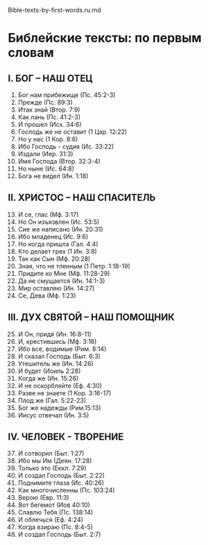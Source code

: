 Bible-texts-by-first-words.ru.md

# Библейские тексты: по первым словам

## I. БОГ – НАШ ОТЕЦ

1. Бог нам прибежище (Пс. 45:2-3)
2. Прежде (Пс. 89:3)
3. Итак знай (Втор. 7:9)
4. Как лань (Пс. 41:2-3)
5. И прошел (Исх. 34:6)
6. Господь же не оставит (1 Цар. 12:22)
7. Но у нас (1 Кор. 8:6)
8. Ибо Господь - судия (Ис. 33:22)
9. Издали (Иер. 31:3)
10. Имя Господа (Втор. 32:3-4)
11. Но ныне (Ис. 64:8)
12. Бога не видел (Ин. 1:18)

## II. ХРИСТОС – НАШ СПАСИТЕЛЬ

13. И се, глас (Мф. 3:17)
14. Но Он изъязвлен (Ис. 53:5)
15. Сие же написано (Ин. 20:31)
16. Ибо младенец (Ис. 9:6)
17. Но когда пришла (Гал. 4:4)
18. Кто делает грех (1 Ин. 3:8)
19. Так как Сын (Мф. 20:28)
20. Зная, что не тленным (1 Петр. 1:18-19)
21. Придите ко Мне (Мф. 11:28-29)
22. Да не смущается (Ин. 14:1-3)
23. Мир оставляю (Ин. 14:27)
24. Се, Дева (Мф. 1:23)

## III. ДУХ СВЯТОЙ – НАШ ПОМОЩНИК

25. И Он, придя (Ин. 16:8-11)
26. И, крестившись (Мф. 3:16)
27. Ибо все, водимые (Рим. 8:14)
28. И сказал Господь (Быт. 6:3)
29. Утешитель же (Ин. 14:26)
30. И будет (Иоиль 2:28)
31. Когда же (Ин. 15:26)
32. И не оскорбляйте (Еф. 4:30)
33. Разве не знаете (1 Кор. 3:16-17)
34. Плод же (Гал. 5:22-23)
35. Бог же надежды (Рим.15:13)
36. Иисус отвечал (Ин. 3:5)

## IV. ЧЕЛОВЕК - ТВОРЕНИЕ

37. И сотворил (Быт. 1:27)
38. Ибо мы Им (Деян. 17:28)
39. Только это (Еккл. 7:29)
40. И создал Господь (Быт. 2:22)
41. Поднимите глаза (Ис. 40:26)
42. Как многочисленны (Пс. 103:24)
43. Верою (Евр. 11:3)
44. Вот бегемот (Иов 40:10)
45. Славлю Тебя (Пс. 138:14)
46. И облечься (Еф. 4:24)
47. Когда взираю (Пс. 8:4-5)
48. И создал Господь (Быт. 2:7)
